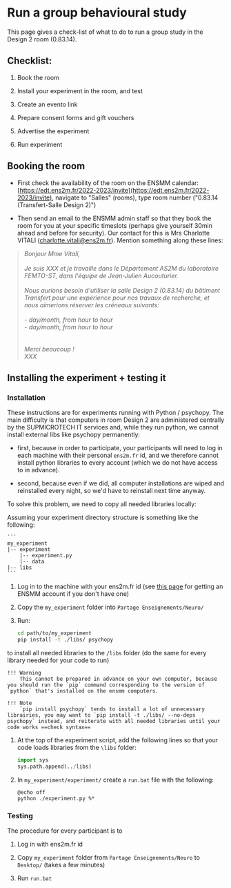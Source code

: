 # Run a group behavioural study

This page gives a check-list of what to do to run a group study in the Design 2 room (0.83.14).

## Checklist: 

1. Book the room

2. Install your experiment in the room, and test

3. Create an evento link 

4. Prepare consent forms and gift vouchers

5. Advertise the experiment

6. Run experiment


## Booking the room

- First check the availability of the room on the ENSMM calendar: [https://edt.ens2m.fr/2022-2023/invite](https://edt.ens2m.fr/2022-2023/invite), navigate to "Salles" (rooms), type room number ("0.83.14 (Transfert-Salle Design 2)")

- Then send an email to the ENSMM admin staff so that they book the room for you at your specific timeslots (perhaps give yourself 30min ahead and before for security). Our contact for this is Mrs Charlotte VITALI (charlotte.vitali@ens2m.fr). Mention something along these lines:

> _Bonjour Mme Vitali,_ \
> \
> _Je suis XXX et je travaille dans le Département AS2M du laboratoire FEMTO-ST, dans l'équipe de Jean-Julien Aucouturier._ \
> \
> _Nous aurions besoin d'utiliser la salle Design 2 (0.83.14) du bâtiment Transfert pour une expérience pour nos travaux de recherche, et nous aimerions réserver les créneaux suivants:_ \
> \
> _- day/month, from hour to hour_\
> _- day/month, from hour to hour_\
> \
> \
> _Merci beaucoup !_\
> _XXX_


## Installing the experiment + testing it

### Installation 

These instructions are for experiments running with Python / psychopy. The main difficulty is that computers in room Design 2 are administered centrally by the SUPMICROTECH IT services and, while they run python, we cannot install external libs like psychopy permanently: 

- first, because in order to participate, your participants will need to log in each machine with their personal `ens2m.fr` id, and we therefore cannot install python libraries to every account (which we do not have access to in advance). 

- second, because even if we did, all computer installations are wiped and reinstalled every night, so we'd have to reinstall next time anyway. 

To solve this problem, we need to copy all needed libraries locally: 

Assuming your experiment directory structure is something like the following:

    ```
    my_experiment
    |-- experiment
	    |-- experiment.py
	    |-- data
    |-- libs
    ```

1. Log in to the machine with your ens2m.fr id (see [this page](../becoming-a-lab-member/lab-registration-procedure/) for getting an ENSMM account if you don't have one)

2. Copy the `my_experiment` folder into `Partage Enseignements/Neuro/`

3.  Run:

    ```sh
    cd path/to/my_experiment
    pip install -t ./libs/ psychopy
    ```
to install all needed libraries to the `/libs` folder (do the same for every library needed for your code to run) 

    !!! Warning
        This cannot be prepared in advance on your own computer, because you should run the `pip` command corresponding to the version of `python` that's installed on the ensmm computers. 

    !!! Note
        `pip install psychopy` tends to install a lot of unnecessary librairies, you may want to `pip install -t ./libs/ --no-deps psychopy` instead, and reiterate with all needed libraries until your code works ==check syntax== 

1.  At the top of the experiment script, add the following lines so that your code loads libraries from the `\libs` folder:

    ```python
    import sys
    sys.path.append(../libs) 
    ```

1.  In `my_experiment/experiment/` create a `run.bat` file with the following:

    ```
    @echo off
    python ./experiment.py %*
    ```

### Testing 

The procedure for every participant is to 

1. Log in with ens2m.fr id

2. Copy `my_experiment` folder from `Partage Enseignements/Neuro` to `Desktop/` (takes a few minutes)

3. Run `run.bat`


